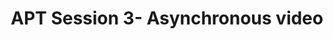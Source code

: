 ---
title: APT Session 3- Asynchronous video
redirect_to: https://edpuzzle.com/assignments/6718e48be5c11928f31803b4/watch
redirect_from: 
  - /APTSession3Asynch
  - /aptsession3asynch
---